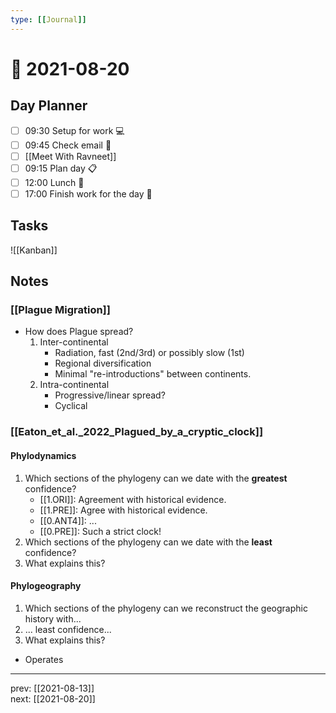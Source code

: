 ```yaml
---
type: [[Journal]]
---
```


# 📆 2021-08-20

## Day Planner
- [ ] 09:30 Setup for work 💻
- [ ] 09:45 Check email 📧
- [ ] [[Meet With Ravneet]]
- [ ] 09:15 Plan day 📋
- [ ] 12:00 Lunch 🍙
- [ ] 17:00 Finish work for the day 🎉

## Tasks

![[Kanban]]

## Notes

### [[Plague Migration]]
- How does Plague spread?
	1. Inter-continental
		- Radiation, fast (2nd/3rd) or possibly slow (1st)
		- Regional diversification
		- Minimal "re-introductions" between continents.
	2. Intra-continental
		- Progressive/linear spread?
		- Cyclical 

### [[Eaton_et_al._2022_Plagued_by_a_cryptic_clock]]

#### Phylodynamics

1. Which sections of the phylogeny can we date with the **greatest** confidence? 
	- [[1.ORI]]: Agreement with historical evidence.
	- [[1.PRE]]: Agree with historical evidence.
	- [[0.ANT4]]: ...
	- [[0.PRE]]: Such a strict clock!
1. Which sections of the phylogeny can we date with the **least** confidence? 
2. What explains this?

#### Phylogeography

1. Which sections of the phylogeny can we reconstruct the geographic history with...
2. ... least confidence...
3. What explains this?

- Operates

---

prev: [[2021-08-13]]  
next: [[2021-08-20]]  